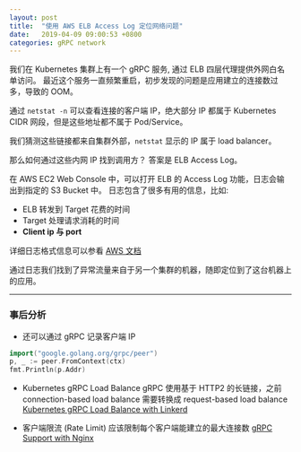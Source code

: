 ```yaml
---
layout: post
title:  "使用 AWS ELB Access Log 定位网络问题"
date:   2019-04-09 09:00:53 +0800
categories: gRPC network
---
```



我们在 Kubernetes 集群上有一个 gRPC 服务, 通过 ELB 四层代理提供外网白名单访问。
最近这个服务一直频繁重启，初步发现的问题是应用建立的连接数过多，导致的 OOM。

通过 `netstat -n` 可以查看连接的客户端 IP，绝大部分 IP 都属于 Kubernetes CIDR 网段，但是这些地址都不属于 Pod/Service。

我们猜测这些链接都来自集群外部，`netstat` 显示的 IP 属于 load balancer。

那么如何通过这些内网 IP 找到调用方？ 答案是 ELB Access Log。

在 AWS EC2 Web Console 中，可以打开 ELB 的 Access Log 功能，日志会输出到指定的 S3 Bucket 中。
日志包含了很多有用的信息，比如: 
  * ELB 转发到 Target 花费的时间
  * Target 处理请求消耗的时间
  * **Client ip 与 port**

详细日志格式信息可以参看 [AWS 文档](https://docs.aws.amazon.com/elasticloadbalancing/latest/application/load-balancer-access-logs.html)

通过日志我们找到了异常流量来自于另一个集群的机器，随即定位到了这台机器上的应用。

---
### 事后分析
* 还可以通过 gRPC 记录客户端 IP

```go
import("google.golang.org/grpc/peer")
p, _ := peer.FromContext(ctx)
fmt.Println(p.Addr)
```

* Kubernetes gRPC Load Balance
gRPC 使用基于 HTTP2 的长链接，之前 connection-based load balance 需要转换成 request-based load balance
[Kubernetes gRPC Load Balance with Linkerd](https://kubernetes.io/blog/2018/11/07/grpc-load-balancing-on-kubernetes-without-tears/)

* 客户端限流 (Rate Limit)
应该限制每个客户端能建立的最大连接数
[gRPC Support with Nginx](https://www.nginx.com/blog/nginx-1-13-10-grpc/)